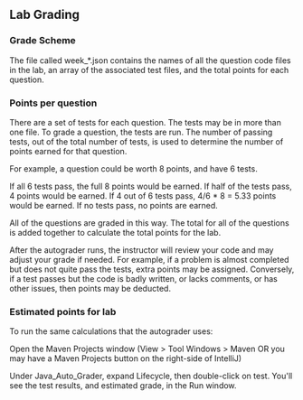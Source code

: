## Lab Grading

### Grade Scheme

The file called week_*.json contains the names of all the question code files in the lab, an array of the associated test files, and the total points for each question.

### Points per question

There are a set of tests for each question. The tests may be in more than one file. To grade a question, the tests are run. The number of passing tests, out of the total number of tests, is used to determine the number of points earned for that question.

For example, a question could be worth 8 points, and have 6 tests. 

If all 6 tests pass, the full 8 points would be earned.
If half of the tests pass, 4 points would be earned.
If 4 out of 6 tests pass, 4/6 * 8 = 5.33 points would be earned.
If no tests pass, no points are earned. 

All of the questions are graded in this way. The total for all of the questions is added together to calculate the total points for the lab.

After the autograder runs, the instructor will review your code and may adjust your grade if needed. For example, if a problem is almost completed but does not quite pass the tests, extra points may be assigned. 
Conversely, if a test passes but the code is badly written, or lacks comments, or has other issues, then points may be deducted.    

### Estimated points for lab

To run the same calculations that the autograder uses:

Open the Maven Projects window (View > Tool Windows > Maven  OR you may have a Maven Projects button on the right-side of IntelliJ)

Under Java_Auto_Grader, expand Lifecycle, then double-click on test. You'll see the test results, and estimated grade, in the Run window.